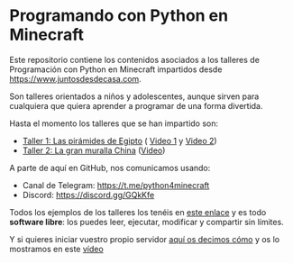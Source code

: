 # Programando con Python en Minecraft

Este repositorio contiene los contenidos asociados a los talleres de 
Programación con Python en Minecraft impartidos desde https://www.juntosdesdecasa.com.

Son talleres orientados a niños y adolescentes, aunque sirven para 
cualquiera que quiera aprender a programar de una forma divertida.

Hasta el momento los talleres que se han impartido son:

* [Taller 1: Las pirámides de Egipto](https://www.juntosdesdecasa.com/index.php/project/minecraft-y-python/) (
[Video 1](https://youtu.be/wy5cJ5-rEpw) y [Video 2](https://www.youtube.com/watch?v=oX9uEeps_So))
* [Taller 2: La gran muralla China](https://www.juntosdesdecasa.com/index.php/project/tus-primeros-pasos-en-minecraft-usando-la-magia-de-python/) ([Video](https://www.youtube.com/watch?v=RMp08BWR50k))

A parte de aquí en GitHub, nos comunicamos usando:

* Canal de Telegram:  https://t.me/python4minecraft 
* Discord: https://discord.gg/GQkKfe

Todos los ejemplos de los talleres los tenéis en [este enlace](src) y es todo **software libre**: los puedes leer, ejecutar, modificar y compartir sin límites.

Y si quieres iniciar vuestro propio servidor [aquí os decimos cómo](server) y os lo mostramos en este [vídeo](https://youtu.be/9SObPseXokM)
